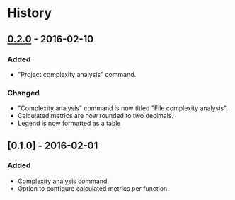 # History

## [0.2.0] - 2016-02-10
### Added
- "Project complexity analysis" command.

### Changed
- "Complexity analysis" command is now titled "File complexity analysis".
- Calculated metrics are now rounded to two decimals.
- Legend is now formatted as a table

## [0.1.0] - 2016-02-01
### Added
- Complexity analysis command.
- Option to configure calculated metrics per function.

[Unreleased]: https://github.com/tomi/vscode-js-complexity-analysis/compare/v0.2.0...HEAD
[0.2.0]: https://github.com/tomi/vscode-js-complexity-analysis/compare/v0.1.0...v0.2.0
